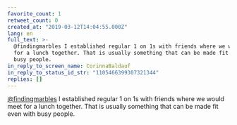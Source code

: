 ```yaml
---
favorite_count: 1
retweet_count: 0
created_at: "2019-03-12T14:04:55.000Z"
lang: en
full_text: >-
  @findingmarbles I established regular 1 on 1s with friends where we would meet
  for a lunch together. That is usually something that can be made fit even with
  busy people.
in_reply_to_screen_name: CorinnaBaldauf
in_reply_to_status_id_str: "1105466399307321344"
replies: []
---
```


[@findingmarbles](https://twitter.com/findingmarbles) I established regular 1 on
1s with friends where we would meet for a lunch together. That is usually
something that can be made fit even with busy people.
